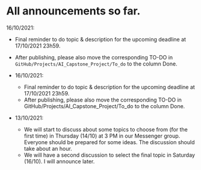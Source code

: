 # All announcements so far.
16/10/2021:
  - Final reminder to do topic & description for the upcoming deadline at 17/10/2021 23h59.
  - After publishing, please also move the corresponding TO-DO in `GitHub/Projects/AI_Capstone_Project/To_do` to the column Done.


- 16/10/2021:
  - Final reminder to do topic & description for the upcoming deadline at 17/10/2021 23h59.
  - After publishing, please also move the corresponding TO-DO in GitHub/Projects/AI_Capstone_Project/To_do to the column Done.


- 13/10/2021: 
  - We will start to discuss about some topics to choose from (for the first time) in Thursday (14/10) at 3 PM in our Messenger group. Everyone should be prepared for some ideas. The discussion should take about an hour.
  - We will have a second discussion to select the final topic in Saturday (16/10). I will announce later.
